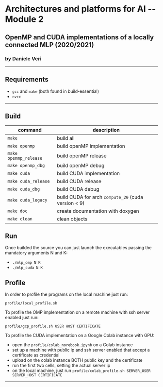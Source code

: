 # Architectures and platforms for AI -- Module 2
## OpenMP and CUDA implementations of a locally connected MLP (2020/2021)
### by Daniele Verì
___
## Requirements
- `gcc` and `make` (both found in build-essential)
- `nvcc`
___
## Build
|command|description|
|-|-|
|`make`| build all
|`make openmp`| build openMP implementation
|`make openmp_release`| build openMP release
|`make openmp_dbg`| build openMP debug
|`make cuda`| build CUDA implementation
|`make cuda_release`| build CUDA release
|`make cuda_dbg`| build CUDA debug
|`make cuda_legacy`| build CUDA for arch `compute_20` (cuda version < 9)
|`make doc`| create documentation with doxygen
|`make clean`| clean objects

## Run
Once builded the source you can just launch the executables passing the mandatory arguments N and K:
- `./mlp_omp N K`
- `./mlp_cuda N K`

## Profile
In order to profile the programs on the local machine just run:

`profile/local_profile.sh`

To profile the OMP implementation on a remote machine with ssh server enabled just run:

`profile/gcp_profile.sh USER HOST CERTIFICATE`

To profile the CUDA implementation on a Google Colab instance with GPU:

- open the `profile/colab_norebook.ipynb` on a Colab instance
- set up a machine with public ip and ssh server enabled that accept a certificate as credential
- upload on the colab instance BOTH public key and the certificate
- run the first two cells, setting the actual server ip
- on the local machine, just run `profile/colab_profile.sh SERVER_USER SERVER_HOST CERTIFICATE`
___